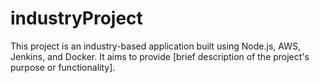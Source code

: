 # industryProject
This project is an industry-based application built using Node.js, AWS, Jenkins, and Docker. It aims to provide [brief description of the project's purpose or functionality].
